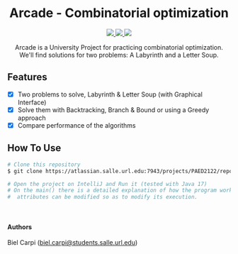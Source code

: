<h1 align="center">Arcade - Combinatorial optimization</h1>

<p align="center">
  <a href="https://www.java.com">
    <img src="https://img.shields.io/badge/Java-17-red.svg">
  </a>
  <a href="https://github.com/hexstorm9/AgeRoyale/tree/develop">
    <img src="https://img.shields.io/badge/Development Stage-blue.svg">
  </a>
    <a href="https://opensource.org/licenses/BSD-3-Clause">
    <img src="https://img.shields.io/badge/Open%20Source-%E2%9D%A4-brightgreen.svg">
  </a>
</p>

<p align="center">
    Arcade is a University Project for practicing combinatorial optimization. We'll find solutions for two problems: A Labyrinth and a Letter Soup.
</p>


## Features
- [x] Two problems to solve, Labyrinth & Letter Soup (with Graphical Interface)
- [x] Solve them with Backtracking, Branch & Bound or using a Greedy approach
- [x] Compare performance of the algorithms

## How To Use
```bash
# Clone this repository
$ git clone https://atlassian.salle.url.edu:7943/projects/PAED2122/repos/paed-2122-p2-g17

# Open the project on IntelliJ and Run it (tested with Java 17)
# On the main() there is a detailed explanation of how the program works, and what
#  attributes can be modified so as to modify its execution.
```

<br>

#### Authors
Biel Carpi (biel.carpi@students.salle.url.edu)